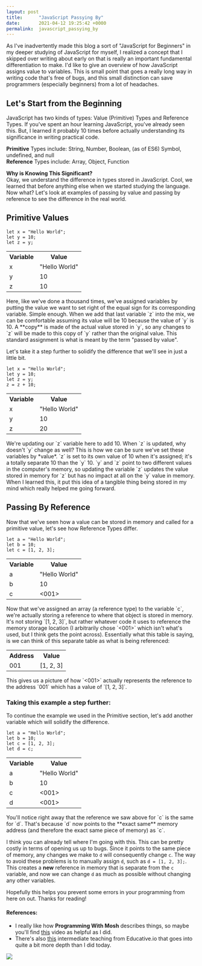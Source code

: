 ```yaml
---
layout: post
title:      "JavaScript Passying By"
date:       2021-04-12 19:25:42 +0000
permalink:  javascript_passying_by
---
```



As I've inadvertently made this blog a sort of "JavaScript for Beginners" in my deeper studying of JavaScript for myself, I realized a concept that I skipped over writing about early on that is really an important fundamental differentiation to make. I'd like to give an overview of how JavaScript assigns value to variables. This is small point that goes a really long way in writing code that's free of bugs, and this small distinction can save programmers (especially beginners) from a lot of headaches.

## Let's Start from the Beginning
JavaScript has two kinds of types: Value (Primitive) Types and Reference Types. If you've spent an hour learning JavaScript, you've already seen this. But, I learned it probably 10 times before actually understanding its significance in writing practical code.

**Primitive** Types include: String, Number, Boolean, (as of ES6) Symbol, undefined, and null <br>
**Reference** Types include: Array, Object, Function

**Why is Knowing This Significant?**<br>
Okay, we understand the difference in types stored in JavaScript. Cool, we learned that before anything else when we started studying the language. Now what? Let's look at examples of passing by value and passing by reference to see the difference in the real world.

## Primitive Values
```
let x = "Hello World";
let y = 10;
let z = y;
```
<table>
  <tr>
    <th>Variable</th>
    <th>Value</th>
  </tr>
  <tr>
    <td>x</td>
    <td>"Hello World"</td>
  </tr>
  <tr>
    <td>y</td>
    <td>10</td>
  </tr>
	  <tr>
    <td>z</td>
    <td>10</td>
  </tr>
</table>
Here, like we've done a thousand times, we've assigned variables by putting the value we want to set right of the equal sign for its corresponding variable. Simple enough. When we add that last variable `z` into the mix, we can be comfortable assuming its value will be 10 because the value of `y` is 10. A **copy** is made of the actual value stored in `y`, so any changes to `z` will be made to this copy of `y` rather than the original value. This standard assignment is what is meant by the term "passed by value".

Let's take it a step further to solidify the difference that we'll see in just a little bit.
```
let x = "Hello World";
let y = 10;
let z = y;
z = z + 10;
```
<table>
  <tr>
    <th>Variable</th>
    <th>Value</th>
  </tr>
  <tr>
    <td>x</td>
    <td>"Hello World"</td>
  </tr>
  <tr>
    <td>y</td>
    <td>10</td>
  </tr>
	  <tr>
    <td>z</td>
    <td>20</td>
  </tr>
</table>
We're updating our `z` variable here to add 10. When `z` is updated, why doesn't `y` change as well? This is how we can be sure we've set these variables by *value*. `z` is set to its own value of 10 when it's assigned; it's a totally separate 10 than the `y` 10. `y` and `z` point to two different values in the computer's memory, so updating the variable `z` updates the value stored in memory for `z` but has no impact at all on the `y` value in memory. When I learned this, it put this idea of a tangible thing being stored in my mind which really helped me going forward.

## Passing By Reference
Now that we've seen how a value can be stored in memory and called for a primitive value, let's see how Reference Types differ.
```
let a = "Hello World";
let b = 10;
let c = [1, 2, 3];
```
<table>
  <tr>
    <th>Variable</th>
    <th>Value</th>
  </tr>
  <tr>
    <td>a</td>
    <td>"Hello World"</td>
  </tr>
  <tr>
    <td>b</td>
    <td>10</td>
  </tr>
	  <tr>
    <td>c</td>
    <td><001></td>
  </tr>
</table>
Now that we've assigned an array (a reference type) to the variable `c`, we're actually storing a reference to where that object is stored in memory. It's not storing `[1, 2, 3]`, but rather whatever code it uses to reference the memory storage location (I arbitrarily chose `<001>` which isn't what's used, but I think gets the point across).
Essentially what this table is saying, is we can think of this separate table as what is being referenced:
<table>
  <tr>
    <th>Address</th>
    <th>Value</th>
  </tr>
  <tr>
    <td>001</td>
    <td>[1, 2, 3]</td>
  </tr>
</table>
This gives us a picture of how `<001>` actually represents the reference to the address `001` which has a value of `[1, 2, 3]`.

### Taking this example a step further:
To continue the example we used in the Primitive section, let's add another variable which will solidify the difference.
```
let a = "Hello World";
let b = 10;
let c = [1, 2, 3];
let d = c;
```
<table>
  <tr>
    <th>Variable</th>
    <th>Value</th>
  </tr>
  <tr>
    <td>a</td>
    <td>"Hello World"</td>
  </tr>
  <tr>
    <td>b</td>
    <td>10</td>
  </tr>
	  <tr>
    <td>c</td>
    <td><001></td>
  </tr>
		<tr>
    <td>d</td>
    <td><001></td>
  </tr>
</table>
You'll notice right away that the reference we saw above for `c` is the same for `d`. That's because `d` now points to the **exact same** memory address (and therefore the exact same piece of memory) as `c`.

I think you can already tell where I'm going with this. This can be pretty costly in terms of opening us up to bugs. Since it points to the same piece of memory, any changes we make to `d` will consequently change `c`. The way to avoid these problems is to manually assign `d`, such as `d = [1, 2, 3];`. This creates a **new** reference in memory that is separate from the `c` variable, and now we can change `d` as much as possible without changing any other variables.

Hopefully this helps you prevent some errors in your programming from here on out. Thanks for reading!

#### References:
* I really like how **Programming With Mosh** describes things, so maybe you'll find [this](https://www.youtube.com/watch?v=fD0t_DKREbE) video as helpful as I did.
* There's also [this](https://www.educative.io/courses/step-up-your-js-a-comprehensive-guide-to-intermediate-javascript/7nAZrnYW9rG) intermediate teaching from Educative.io that goes into quite a bit more depth than I did today.

![](https://media.giphy.com/media/zZs5mIUOmW7eM/giphy.gif)


